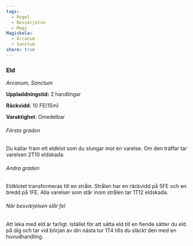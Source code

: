 ```yaml
---
tags:
  - Regel
  - Besvärjelse
  - Magi
Magiskola:
  - Arcanum
  - Sanctum
share: true
---
```

### Eld
*Arcanum, Sanctum*

**Uppladdningstid:** 2 handlingar

**Räckvidd:** 10 FE(15m)

**Varaktighet**: Omedelbar

###### Första graden
Du kallar fram ett eldklot som du slungar mot en varelse. Om den träffar tar varelsen 2T10 eldskada.

###### Andra graden
Eldklotet transformeras till en stråle. Strålen har en räckvidd på 5FE och en bredd på 1FE. Alla varelser som står inom strålen tar 1T12 eldskada.  

###### När besvärjelsen slår fel
Att leka med eld är farligt. Istället för att sätta eld till en fiende sätter du eld på dig och tar vid början av din nästa tur 1T4 tills du släckt den med en huvudhandling.  
